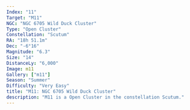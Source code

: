 ```yaml
---
Index: "11"
Target: "M11"
NGC: "NGC 6705 Wild Duck Cluster"
Type: "Open Cluster"
Constellation: "Scutum"
RA: "18h 51.1m"
Dec: "-6°16"
Magnitude: "6.3"
Size: "14"
DistanceLy: "6,000"
Image: m11
Gallery: ["m11"]
Season: "Summer"
Difficulty: "Very Easy"
title: "M11: NGC 6705 Wild Duck Cluster"
description: "M11 is a Open Cluster in the constellation Scutum."
---
```

